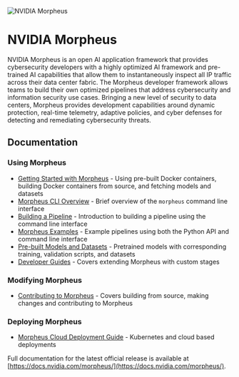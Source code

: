 <!--
SPDX-FileCopyrightText: Copyright (c) 2022-2023, NVIDIA CORPORATION & AFFILIATES. All rights reserved.
SPDX-License-Identifier: Apache-2.0

Licensed under the Apache License, Version 2.0 (the "License");
you may not use this file except in compliance with the License.
You may obtain a copy of the License at

http://www.apache.org/licenses/LICENSE-2.0

Unless required by applicable law or agreed to in writing, software
distributed under the License is distributed on an "AS IS" BASIS,
WITHOUT WARRANTIES OR CONDITIONS OF ANY KIND, either express or implied.
See the License for the specific language governing permissions and
limitations under the License.
-->

![NVIDIA Morpheus](./docs/source/img/morpheus-banner.png "Morpheus banner image")

# NVIDIA Morpheus

NVIDIA Morpheus is an open AI application framework that provides cybersecurity developers with a highly optimized AI framework and pre-trained AI capabilities that allow them to instantaneously inspect all IP traffic across their data center fabric. The Morpheus developer framework allows teams to build their own optimized pipelines that address cybersecurity and information security use cases. Bringing a new level of security to data centers, Morpheus provides development capabilities around dynamic protection, real-time telemetry, adaptive policies, and cyber defenses for detecting and remediating cybersecurity threats.

## Documentation
### Using Morpheus
* [Getting Started with Morpheus](./docs/source/getting_started.md) - Using pre-built Docker containers, building Docker containers from source, and fetching models and datasets
* [Morpheus CLI Overview](./docs/source/basics/overview.rst) - Brief overview of the `morpheus` command line interface
* [Building a Pipeline](./docs/source/basics/building_a_pipeline.md) - Introduction to building a pipeline using the command line interface
* [Morpheus Examples](./docs/source/examples.md) - Example pipelines using both the Python API and command line interface
* [Pre-built Models and Datasets](./models/README.md) - Pretrained models with corresponding training, validation scripts, and datasets
* [Developer Guides](./docs/source/developer_guide/guides.md) - Covers extending Morpheus with custom stages


### Modifying Morpheus
* [Contributing to Morpheus](./docs/source/developer_guide/contributing.md) - Covers building from source, making changes and contributing to Morpheus

### Deploying Morpheus
* [Morpheus Cloud Deployment Guide](./docs/source/cloud_deployment_guide.md) - Kubernetes and cloud based deployments


Full documentation for the latest official release is available at [https://docs.nvidia.com/morpheus/](https://docs.nvidia.com/morpheus/).

